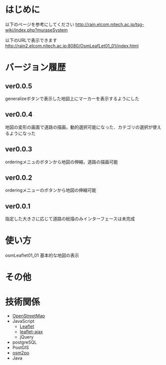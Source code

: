 # はじめに
以下のページを参考にしてください
http://rain.elcom.nitech.ac.jp/tsg-wiki/index.php?muraseSystem

以下のURLで表示できます
http://rain2.elcom.nitech.ac.jp:8080/OsmLeafLet01_01/index.html

# バージョン履歴
## ver0.0.5
generalizeボタンで表示した地図上にマーカーを表示するようにした
## ver0.0.4
地図の変形の画面で道路の描画，動的選択可能になった．カテゴリの選択が使えるようになった
## ver0.0.3
orderingメニュのボタンから地図の伸縮，道路の描画可能
## ver0.0.2
orderingメニューのボタンから地図の伸縮可能
## ver0.0.1
指定した大きさに応じて道路の総描のみインターフェースは未完成

# 使い方
osmLeaflet01_01
基本的な地図の表示

# その他

# 技術関係
* [OpenStreetMap](http://www.openstreetmap.org/#map=13/34.9640/135.7850)
* JavaScript
    * [Leaflet](http://leafletjs.com/)
    * [leaflet-ajax](https://github.com/calvinmetcalf/leaflet-ajax)
    * jQuery
* postgreSQL
* PostGIS
* [osm2po](http://osm2po.de/)
* Java